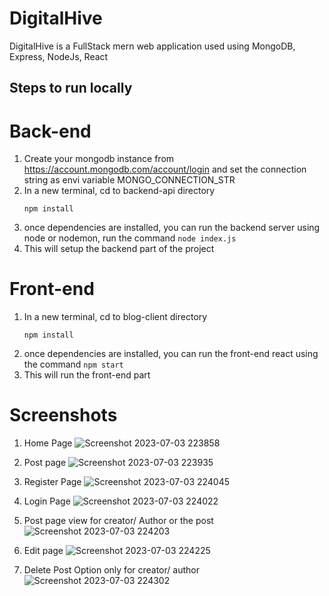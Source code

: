 # DigitalHive
DigitalHive is a FullStack mern web application used using MongoDB, Express, NodeJs, React

## Steps to run locally
# Back-end
1. Create your mongodb instance from https://account.mongodb.com/account/login and set the connection string as envi variable MONGO_CONNECTION_STR
2. In a new terminal, cd to backend-api directory
   ```
   npm install
   ```
3. once dependencies are installed, you can run the backend server using node or nodemon, run the command ``` node index.js ```
4. This will setup the backend part of the project

# Front-end
1. In a new terminal, cd to blog-client directory
   ```
   npm install
   ```
2. once dependencies are installed, you can run the front-end react using the command ``` npm start ```
3. This will run the front-end part


# Screenshots
1. Home Page
![Screenshot 2023-07-03 223858](https://github.com/shashankshet/DigitalHive/assets/48438739/314100a9-f625-4e04-8d7e-9ec782fb725a)

2. Post page
![Screenshot 2023-07-03 223935](https://github.com/shashankshet/DigitalHive/assets/48438739/f4aead18-231d-404c-a32e-bc9ca2aad159)

3. Register Page
![Screenshot 2023-07-03 224045](https://github.com/shashankshet/DigitalHive/assets/48438739/58089667-7719-4408-8a13-863ad073509d)

4. Login Page
 ![Screenshot 2023-07-03 224022](https://github.com/shashankshet/DigitalHive/assets/48438739/2c957824-459f-48ab-9dfc-bd5cef771122)

5. Post page view for creator/ Author or the post
![Screenshot 2023-07-03 224203](https://github.com/shashankshet/DigitalHive/assets/48438739/de76e72d-2b87-45ec-a216-dc0e16a29d7e)

6. Edit page
![Screenshot 2023-07-03 224225](https://github.com/shashankshet/DigitalHive/assets/48438739/c8da3749-e364-48a9-be14-bca6810c8432)

7. Delete Post Option only for creator/ author
![Screenshot 2023-07-03 224302](https://github.com/shashankshet/DigitalHive/assets/48438739/64fb332e-d4b4-4e7d-9ca8-f3a8d707eca9)


